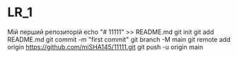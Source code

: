 # LR_1
Мій перший репозиторій
echo "# 11111" >> README.md
git init
git add README.md
git commit -m "first commit"
git branch -M main
git remote add origin https://github.com/miSHA145/11111.git
git push -u origin main
